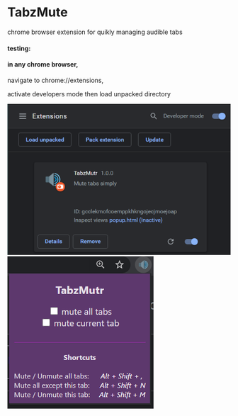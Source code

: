 # TabzMute

chrome browser extension for quikly managing audible tabs

#### testing:
#### in any chrome browser,
  navigate to chrome://extensions,
  
  activate developers mode
  then load unpacked directory
  
  <img src="instructions/1.png" alt="discrption">
  <kbd><img src="instructions/popup.png" alt="discrption"></kbd>
